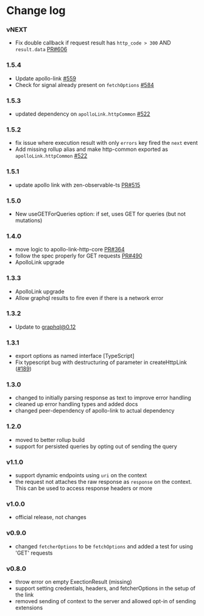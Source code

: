 # Change log

### vNEXT
- Fix double callback if request result has `http_code > 300` AND `result.data` [PR#606](https://github.com/apollographql/apollo-link/pull/606)

### 1.5.4
- Update apollo-link [#559](https://github.com/apollographql/apollo-link/pull/559)
- Check for signal already present on `fetchOptions` [#584](https://github.com/apollographql/apollo-link/pull/584)

### 1.5.3
- updated dependency on `apolloLink.httpCommon` [#522](https://github.com/apollographql/apollo-link/pull/522)

### 1.5.2
- fix issue where execution result with only `errors` key fired the `next` event
- Add missing rollup alias and make http-common exported as `apolloLink.httpCommon` [#522](https://github.com/apollographql/apollo-link/pull/522)

### 1.5.1
- update apollo link with zen-observable-ts [PR#515](https://github.com/apollographql/apollo-link/pull/515)

### 1.5.0
- New useGETForQueries option: if set, uses GET for queries (but not mutations)

### 1.4.0
- move logic to apollo-link-http-core [PR#364](https://github.com/apollographql/apollo-link/pull/364)
- follow the spec properly for GET requests [PR#490](https://github.com/apollographql/apollo-link/pull/490)
- ApolloLink upgrade

### 1.3.3
- ApolloLink upgrade
- Allow graphql results to fire even if there is a network error

### 1.3.2
- Update to graphql@0.12

### 1.3.1
- export options as named interface [TypeScript]
- Fix typescript bug with destructuring of parameter in createHttpLink ([#189](https://github.com/apollographql/apollo-link/issues/189))

### 1.3.0
- changed to initially parsing response as text to improve error handling
- cleaned up error handling types and added docs
- changed peer-dependency of apollo-link to actual dependency

### 1.2.0
- moved to better rollup build
- support for persisted queries by opting out of sending the query

### v1.1.0
- support dynamic endpoints using `uri` on the context
- the request not attaches the raw response as `response` on the context. This can be used to access response headers or more

### v1.0.0
- official release, not changes

### v0.9.0
- changed `fetcherOptions` to be `fetchOptions` and added a test for using 'GET' requests

### v0.8.0
- throw error on empty ExectionResult (missing)
- support setting credentials, headers, and fetcherOptions in the setup of the link
- removed sending of context to the server and allowed opt-in of sending extensions
